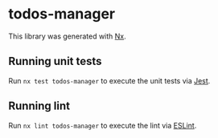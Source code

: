 # todos-manager

This library was generated with [Nx](https://nx.dev).

## Running unit tests

Run `nx test todos-manager` to execute the unit tests via [Jest](https://jestjs.io).

## Running lint

Run `nx lint todos-manager` to execute the lint via [ESLint](https://eslint.org/).
